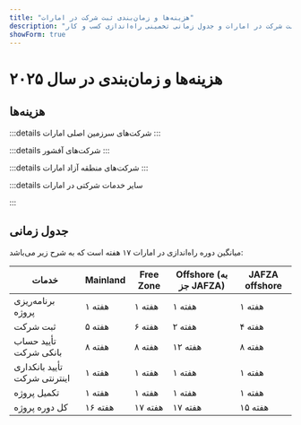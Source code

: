 ```yaml
---
title: "هزینه‌ها و زمان‌بندی ثبت شرکت در امارات"
description: "متخصصان در راه‌اندازی شرکت‌های اماراتی. هزینه‌های ثبت شرکت در امارات و جدول زمانی تخمینی راه‌اندازی کسب و کار."
showForm: true
---
```


# هزینه‌ها و زمان‌بندی در سال ۲۰۲۵

## هزینه‌ها

:::details شرکت‌های سرزمین اصلی امارات
<TableWrapper
  :headers="['انواع مختلف شرکت در امارات', 'هزینه سال اول', 'هزینه سال دوم', 'پیش‌نویس فاکتور']"
  :rows="[
    { title: 'Dubai mainland LLC', year1Cost: 23610, year2Cost: 12932, invoiceLink: 'https://docs.google.com/document/d/17zrplxsKNhqfC8AGuqbiAzR_1QXutglx_zeaSEys7-E/edit?usp=sharing' },
    { title: 'Abu Dhabi LLC', year1Cost: 29538, year2Cost: 12003, invoiceLink: '/resources/contacts' },
    { title: 'RAK LLC', year1Cost: 23400, year2Cost: 10469, invoiceLink: '/resources/contacts' },
    { title: 'Sharjah LLC', year1Cost: 30995, year2Cost: 13960, invoiceLink: '/resources/contacts' },
    { title: 'Ajman LLC', year1Cost: 29375, year2Cost: 8960, invoiceLink: '/resources/contacts' }
  ]"
/>
:::

:::details شرکت‌های آفشور
<TableWrapper
  :headers="['گزینه‌های تأسیس شرکت آفشور در امارات', 'هزینه سال اول', 'هزینه سال دوم', 'پیش‌نویس فاکتور']"
  :rows="[
    { title: 'JAFZA offshore company formation', year1Cost: 22393, year2Cost: 10143, invoiceLink: '/resources/contacts' },
    { title: 'RAK offshore company formation', year1Cost: 16714, year2Cost: 5620, invoiceLink: '/resources/contacts' },
    { title: 'Ajman offshore company formation', year1Cost: 12670, year2Cost: 3200, invoiceLink: '/resources/contacts' }
  ]"
/>
:::

:::details شرکت‌های منطقه آزاد امارات
<TableWrapper
  :headers="['مناطق آزاد امارات', 'هزینه سال اول', 'هزینه سال دوم', 'پیش‌نویس فاکتور']"
  :rows="[
    { title: 'Dubai FTZ - Dubai Airport', year1Cost: 22063, year2Cost: 12329, invoiceLink: '/resources/contacts' },
    { title: 'Dubai FTZ - DMCC', year1Cost: 24874, year2Cost: 15999, invoiceLink: '/resources/contacts' },
    { title: 'RAKEZ company', year1Cost: 19605, year2Cost: 11182, invoiceLink: '/resources/contacts' }
  ]"
/>
:::

:::details سایر خدمات شرکتی در امارات

<TableWrapper
  :headers="['افتتاح حساب بانکی شرکتی در امارات (نیاز به سفر)', 'توضیحات', 'هزینه به دلار']"
  :rows="[
    { title: 'افتتاح حساب بانکی شرکتی برای شرکت‌های ثبت شده توسط ما در امارات', remarks: 'ساختار شرکتی و فعالیت تجاری ساده', cost: 4950 },
    { title: '', remarks: 'ساختار شرکتی یا فعالیت تجاری پیچیده (مانند رمزارز)', cost: 6950 },
    { title: 'افتتاح حساب بانکی شرکتی برای شرکت‌های ثبت نشده توسط ما در امارات', remarks: 'حساب بانکی شرکتی امارات برای شرکت اماراتی', cost: 6950 },
    { title: '', remarks: 'ساختار شرکتی یا فعالیت تجاری پیچیده (مانند رمزارز)', cost: 8950 },
    { title: 'حساب بانکی شخصی امارات', remarks: '', cost: 2950 }
  ]"
/>

<TableWrapper
  :headers="['ویزای اقامت/کار امارات', 'توضیحات', 'هزینه']"
  :rows="[
    { title: 'هزینه‌های ویزای کار', remarks: 'هزینه‌های ما شامل<br/>i) هزینه برنامه حمایت از کارکنان (EPI) (23 تا 155 دلار بسته به حقوق و نوع ویزا)؛<br/>ii) آزمایش سلامت (235 دلار)<br/>iii) درخواست Emirates ID (165 دلار) و<br/>iv) هزینه درخواست دولتی (1,500 دلار). به استثنای هزینه‌های بیمه درمانی', cost: 4950 },
    { title: 'هزینه‌های ویزای طلایی', remarks: '', cost: 7950 },
    { title: 'ویزای وابسته - همسر', remarks: '', cost: 2950 },
    { title: 'ویزای وابسته - فرزند', remarks: '', cost: 1950 }
  ]"
/>

<TableWrapper
  :headers="['خدمات حسابداری و مالیاتی شرکت در امارات', 'توضیحات', 'هزینه']"
  :rows="[
    { title: 'هزینه‌های سالانه حسابداری و مالیات برای شرکت فعال', remarks: 'این تخمینی از هزینه‌های Golden Fish است. پس از دریافت مجموعه‌ای از اعداد حسابداری پیش‌نویس از شرکت شما، Golden Fish به طور دقیق هزینه‌های حسابداری و مالیاتی کسب و کار شما را اعلام خواهد کرد.', cost: 5950 },
    { title: 'هزینه‌های سالانه حسابداری و مالیات برای شرکت غیرفعال', remarks: '', cost: 1200 },
    { title: 'هزینه‌های تقریبی حسابرسی (در صورت نیاز)', remarks: '', cost: 2000 },
    { title: 'اظهارنامه مالیات بر ارزش افزوده', remarks: 'سه ماهه یا ماهانه بسته به حجم', cost: 750 },
    { title: 'حسابداری', remarks: '', buttonLink: '#' },
    { title: 'حقوق و دستمزد', remarks: '', buttonLink: '#' }
  ]"
/>
:::

## جدول زمانی

میانگین دوره راه‌اندازی در امارات ۱۷ هفته است که به شرح زیر می‌باشد:

| خدمات                             | Mainland | Free Zone | Offshore (به جز JAFZA) | JAFZA offshore |
| --------------------------------- | -------- | --------- | --------------------- | -------------- |
| برنامه‌ریزی پروژه                 | ۱ هفته   | ۱ هفته    | ۱ هفته                | ۱ هفته         |
| ثبت شرکت                          | ۵ هفته   | ۶ هفته    | ۲ هفته                | ۴ هفته         |
| تأیید حساب بانکی شرکت             | ۸ هفته   | ۸ هفته    | ۱۲ هفته               | ۸ هفته         |
| تأیید بانکداری اینترنتی شرکت     | ۱ هفته   | ۱ هفته    | ۱ هفته                | ۱ هفته         |
| تکمیل پروژه                       | ۱ هفته   | ۱ هفته    | ۱ هفته                | ۱ هفته         |
| کل دوره پروژه                     | ۱۶ هفته  | ۱۷ هفته   | ۱۷ هفته               | ۱۵ هفته        |